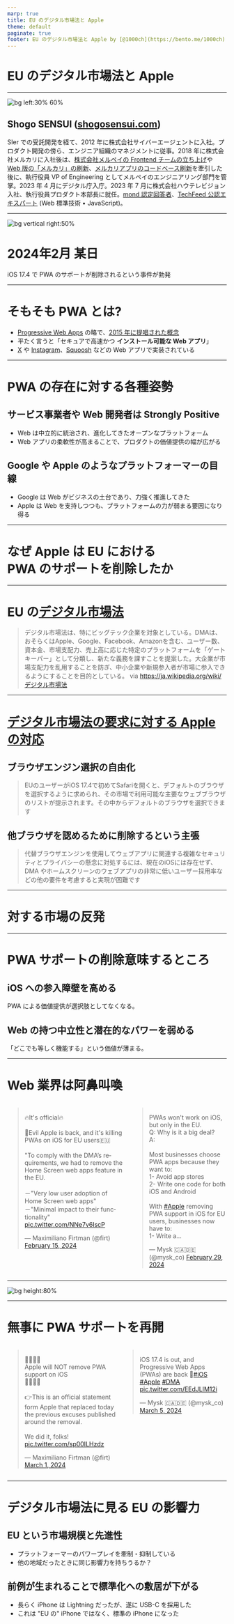 ```yaml
---
marp: true
title: EU のデジタル市場法と Apple
theme: default
paginate: true
footer: EU のデジタル市場法と Apple by [@1000ch](https://bento.me/1000ch)
---
```


<!-- _class: invert -->

# <!-- fit --> EU のデジタル市場法と Apple

---

![bg left:30% 60%](https://shogosensui.com/img/1000ch.avif)

## Shogo SENSUI ([shogosensui.com](https://shogosensui.com))

SIer での受託開発を経て、2012 年に株式会社サイバーエージェントに入社。プロダクト開発の傍ら、エンジニア組織のマネジメントに従事。2018 年に株式会社メルカリに入社後は、[株式会社メルペイの Frontend チームの立ち上げ](https://engineering.mercari.com/blog/entry/20201222-merpay-frontend/)や [Web 版の「メルカリ」の刷新](https://engineering.mercari.com/blog/entry/20210810-the-new-mercari-web/)、[メルカリアプリのコードベース刷新](https://engineering.mercari.com/blog/entry/20221213-ground-up-app/)を牽引した後に、執行役員 VP of Engineering としてメルペイのエンジニアリング部門を管掌。2023 年 4 月にデジタル庁入庁。2023 年 7 月に株式会社ハウテレビジョン入社、執行役員プロダクト本部長に就任。[mond 認定回答者](https://mond.how/1000ch)、[TechFeed 公認エキスパート](https://techfeed.io/people/@1000ch) (Web 標準技術 • JavaScript)。

---

<!-- _class: invert -->

![bg vertical right:50%](./img/incident.webp)

# 2024年2月 某日

iOS 17.4 で PWA のサポートが削除されるという事件が勃発

---

<!-- _header: PWA についてのおさらい -->

# そもそも PWA とは?

- [Progressive Web Apps](https://web.dev/explore/progressive-web-apps?hl=ja) の略で、[2015 年に提唱された概念](https://www.youtube.com/watch?v=MyQ8mtR9WxI)
- 平たく言うと「セキュアで高速かつ **インストール可能な Web アプリ**」
- [X](https://x.com) や [Instagram](https://instagram.com)、[Squoosh](https://squoosh.app) などの Web アプリで実装されている

---

# PWA の存在に対する各種姿勢

## サービス事業者や Web 開発者は Strongly Positive

- Web は中立的に統治され、進化してきたオープンなプラットフォーム
- Web アプリの柔軟性が高まることで、プロダクトの価値提供の幅が広がる

## Google や Apple のようなプラットフォーマーの目線

- Google は Web がビジネスの土台であり、力強く推進してきた
- Apple は Web を支持しつつも、プラットフォームの力が弱まる要因になり得る

---

<!-- _class: invert -->

# <!-- fit --> なぜ Apple は EU における <br> PWA のサポートを削除したか

---

# EU の[デジタル市場法](https://ja.wikipedia.org/wiki/デジタル市場法)

> デジタル市場法は、特にビッグテック企業を対象としている。DMAは、おそらくはApple、Google、Facebook、Amazonを含む、ユーザー数、資本金、市場支配力、売上高に応じた特定のプラットフォームを「ゲートキーパー」として分類し、新たな義務を課すことを提案した。大企業が市場支配力を乱用することを防ぎ、中小企業や新規参入者が市場に参入できるようにすることを目的としている。
> via https://ja.wikipedia.org/wiki/デジタル市場法

---

# [デジタル市場法の要求に対する Apple の対応](https://developer.apple.com/support/dma-and-apps-in-the-eu/)

## ブラウザエンジン選択の自由化

> EUのユーザーがiOS 17.4で初めてSafariを開くと、デフォルトのブラウザを選択するように求められ、その市場で利用可能な主要なウェブブラウザのリストが提示されます。その中からデフォルトのブラウザを選択できます

## 他ブラウザを認めるために削除するという主張

> 代替ブラウザエンジンを使用してウェブアプリに関連する複雑なセキュリティとプライバシーの懸念に対処するには、現在のiOSには存在せず、DMA やホームスクリーンのウェブアプリの非常に低いユーザー採用率などの他の要件を考慮すると実現が困難です

---

<!-- _class: invert -->

# <!-- fit --> 対する市場の反発

---

# PWA サポートの削除意味するところ

## iOS への参入障壁を高める

PWA による価値提供が選択肢としてなくなる。

## Web の持つ中立性と潜在的なパワーを弱める

「どこでも等しく機能する」という価値が薄まる。

---

# Web 業界は阿鼻叫喚

<div style="display: flex; align-items: flex-start; gap: 1em; overflow-y: hidden;">
  <blockquote class="twitter-tweet"><p lang="en" dir="ltr">🔥It&#39;s official🔥<br><br>👿Evil Apple is back, and it&#39;s killing PWAs on iOS for EU users🇪🇺<br><br>&quot;To comply with the DMA’s requirements, we had to remove the Home Screen web apps feature in the EU.<br><br>－&quot;Very low user adoption of Home Screen web apps&quot;<br>－&quot;Minimal impact to their functionality&quot; <a href="https://t.co/NNe7v6IscP">pic.twitter.com/NNe7v6IscP</a></p>&mdash; Maximiliano Firtman (@firt) <a href="https://twitter.com/firt/status/1758214093649969417?ref_src=twsrc%5Etfw">February 15, 2024</a></blockquote>
  <blockquote class="twitter-tweet"><p lang="en" dir="ltr">PWAs won&#39;t work on iOS, but only in the EU. <br>Q: Why is it a big deal?<br>A:<br><br>Most businesses choose PWA apps because they want to:<br>1- Avoid app stores<br>2- Write one code for both iOS and Android<br><br>With <a href="https://twitter.com/hashtag/Apple?src=hash&amp;ref_src=twsrc%5Etfw">#Apple</a> removing PWA support in iOS for EU users, businesses now have to:<br>1- Write a…</p>&mdash; Mysk 🇨🇦🇩🇪 (@mysk_co) <a href="https://twitter.com/mysk_co/status/1763222312176771350?ref_src=twsrc%5Etfw">February 29, 2024</a></blockquote>
</div>

---

<!-- _header: Open Web Adovocacy による働きかけ -->

![bg height:80%](./img/letter-open-web-advocacy.png)

---

# 無事に PWA サポートを再開

<div style="display: flex; align-items: flex-start; gap: 1em; overflow-y: hidden;">
  <blockquote class="twitter-tweet"><p lang="en" dir="ltr">🚨🚨🚨🚨<br>Apple will NOT remove PWA support on iOS<br> 🥳🥳🥳🥳<br><br>👉This is an official statement form Apple that replaced today the previous excuses published around the removal.<br><br>We did it, folks! <a href="https://t.co/sp00ILHzdz">pic.twitter.com/sp00ILHzdz</a></p>&mdash; Maximiliano Firtman (@firt) <a href="https://twitter.com/firt/status/1763598540389929313?ref_src=twsrc%5Etfw">March 1, 2024</a></blockquote>
  <blockquote class="twitter-tweet"><p lang="en" dir="ltr">iOS 17.4 is out, and Progressive Web Apps (PWAs) are back 💪<a href="https://twitter.com/hashtag/iOS?src=hash&amp;ref_src=twsrc%5Etfw">#iOS</a> <a href="https://twitter.com/hashtag/Apple?src=hash&amp;ref_src=twsrc%5Etfw">#Apple</a> <a href="https://twitter.com/hashtag/DMA?src=hash&amp;ref_src=twsrc%5Etfw">#DMA</a> <a href="https://t.co/EEdJLlM12i">pic.twitter.com/EEdJLlM12i</a></p>&mdash; Mysk 🇨🇦🇩🇪 (@mysk_co) <a href="https://twitter.com/mysk_co/status/1765087588342452408?ref_src=twsrc%5Etfw">March 5, 2024</a></blockquote>
</div>

---

<!-- _header: 改めて DMA に目を向けた時に -->

# デジタル市場法に見る EU の影響力

## EU という市場規模と先進性

- プラットフォーマーのパワープレイを牽制・抑制している
- 他の地域だったときに同じ影響力を持ちうるか？

## 前例が生まれることで標準化への敷居が下がる

- 長らく iPhone は Lightning だったが、遂に USB-C を採用した
- これは "EU の" iPhone ではなく、標準の iPhone になった

<script defer src="https://platform.x.com/widgets.js"></script>
